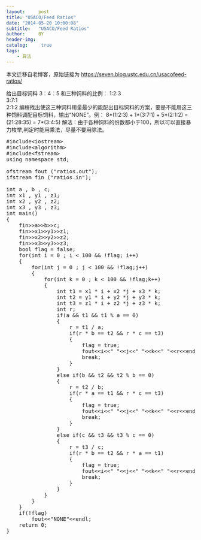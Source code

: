 ```yaml
---
layout:     post
title: "USACO/Feed Ratios"
date: "2014-05-20 10:00:08"
subtitle:   "USACO/Feed Ratios"
author:     BY
header-img:
catalog: 	 true
tags:
    - 算法
---
```


本文迁移自老博客，原始链接为 <https://seven.blog.ustc.edu.cn/usacofeed-ratios/>

给出目标饲料 3：4：5 和三种饲料的比例：
    1:2:3   
    3:7:1  
    2:1:2
编程找出使这三种饲料用量最少的能配出目标饲料的方案，要是不能用这三种饲料调配目标饲料，输出“NONE”。例：
8*(1:2:3) + 1*(3:7:1) + 5*(2:1:2) = (21:28:35) = 7*(3:4:5)
解法：由于各种饲料的份数都小于100，所以可以直接暴力枚举,判定时能用乘法，尽量不要用除法。
<pre class = "brush:[cpp]">
#include&lt;iostream&gt;
#include&lt;algorithm&gt;
#include&lt;fstream&gt;
using namespace std;

ofstream fout ("ratios.out");
ifstream fin ("ratios.in");

int a , b , c;
int x1 , y1 , z1;
int x2 , y2 , z2;
int x3 , y3 , z3;
int main()
{
    fin&gt;&gt;a&gt;&gt;b&gt;&gt;c;
    fin&gt;&gt;x1&gt;&gt;y1&gt;&gt;z1;
    fin&gt;&gt;x2&gt;&gt;y2&gt;&gt;z2;
    fin&gt;&gt;x3&gt;&gt;y3&gt;&gt;z3;
    bool flag = false;
    for(int i = 0 ; i < 100 && !flag; i++)
    {
        for(int j = 0 ; j < 100 && !flag;j++)
        {
            for(int k = 0 ; k < 100 && !flag;k++)
            {
                int t1 = x1 * i + x2 *j + x3 * k;
                int t2 = y1 * i + y2 *j + y3 * k;
                int t3 = z1 * i + z2 *j + z3 * k;
                int r;
                if(a && t1 && t1 % a == 0)
                {
                    r = t1 / a;
                    if(r * b == t2 && r * c == t3)
                    {
                        flag = true;
                        fout&lt;&lt;i&lt;&lt;" "&lt;&lt;j&lt;&lt;" "&lt;&lt;k&lt;&lt;" "&lt;&lt;r&lt;&lt;endl;
                        break;
                    }
                }
                else if(b && t2 && t2 % b == 0)
                {
                    r = t2 / b;
                    if(r * a == t1 && r * c == t3)
                    {
                        flag = true;
                        fout&lt;&lt;i&lt;&lt;" "&lt;&lt;j&lt;&lt;" "&lt;&lt;k&lt;&lt;" "&lt;&lt;r&lt;&lt;endl;
                        break;
                    }
                }
                else if(c && t3 && t3 % c == 0)
                {
                    r = t3 / c;
                    if(r * b == t2 && r * a == t1)
                    {
                        flag = true;
                        fout&lt;&lt;i&lt;&lt;" "&lt;&lt;j&lt;&lt;" "&lt;&lt;k&lt;&lt;" "&lt;&lt;r&lt;&lt;endl;
                        break;
                    }
                }
            }
        }
    }
    if(!flag)
        fout&lt;&lt;"NONE"&lt;&lt;endl;
    return 0;
}
</pre>
